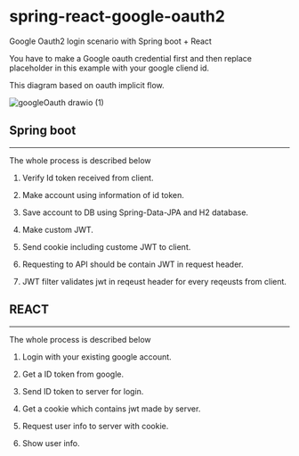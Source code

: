 # spring-react-google-oauth2

Google Oauth2 login scenario with Spring boot + React

You have to make a Google oauth credential first and then replace placeholder in this example with your google cliend id.

This diagram based on oauth implicit flow.

![googleOauth drawio (1)](https://user-images.githubusercontent.com/55564829/170871906-d3beb965-bd0b-49cc-a1ad-4ce1e0a1ef29.png)




## Spring boot

***

The whole process is described below

1. Verify Id token received from client.

2. Make account using information of id token.

3. Save account to DB using Spring-Data-JPA and H2 database.

4. Make custom JWT.

5. Send cookie including custome JWT to client.

6. Requesting to API should be contain JWT in request header.

7. JWT filter validates jwt in reqeust header for every reqeusts from client.

## REACT

***

The whole process is described below

1. Login with your existing google account.

2. Get a ID token from google.

3. Send ID token to server for login.

4. Get a cookie which contains jwt made by server.

5. Request user info to server with cookie.

6. Show user info.


